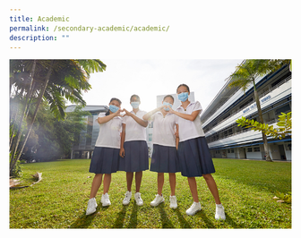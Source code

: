 ```yaml
---
title: Academic
permalink: /secondary-academic/academic/
description: ""
---
```

![](/images/Others/Splash/pic-academic.jpg)